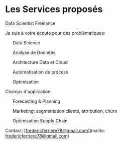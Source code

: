 

# Les Services proposés

Data Scientist Freelance

Je suis à votre écoute pour des problématiques:
<ul>Data Science</ul>
<ul>Analyse de Données</ul>
<ul>Architecture Data et Cloud</ul>
<ul>Automatisation de process</ul>
<ul>Optimisation</ul>

Champs d'application:
<ul>Forecasting & Planning</ul>
<ul>Marketing: segmentation clients, attribution, churn</ul>
<ul>Optimisation Supply Chain</ul>


Contact: [fredericferriere78@gmail.com](mailto: fredericferriere78@gmail.com)
